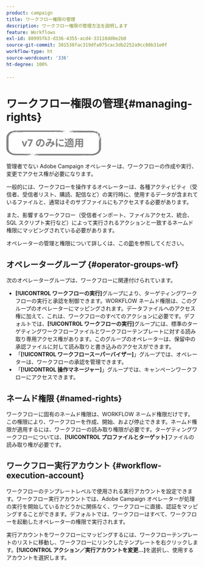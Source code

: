 ```yaml
---
product: campaign
title: ワークフロー権限の管理
description: ワークフロー権限の管理方法を説明します
feature: Workflows
exl-id: 88995fb3-d336-4355-acd4-33118dd0e2b0
source-git-commit: 381538fac319dfa075cac3db2252a9cc80b31e0f
workflow-type: ht
source-wordcount: '336'
ht-degree: 100%

---
```


# ワークフロー権限の管理{#managing-rights}

![](../../assets/v7-only.svg)

管理者でない Adobe Campaign オペレーターは、ワークフローの作成や実行、変更でアクセス権が必要になります。

一般的には、ワークフローを操作するオペレーターは、各種アクティビティ（受信者、受信者リスト、購読、配信など）の実行時に、使用するデータが含まれているファイルと、通常はそのサブファイルにもアクセスする必要があります。

また、影響するワークフロー（受信者インポート、ファイルアクセス、統合、SQL スクリプト実行など）によって実行されるアクションと一致するネームド権限にマッピングされている必要があります。

オペレーターの管理と権限について詳しくは、この[節](../../platform/using/access-management.md)を参照してください。

## オペレーターグループ {#operator-groups-wf}

次のオペレーターグループは、ワークフローに関連付けられています。

* **[!UICONTROL ワークフローの実行]**&#x200B;グループにより、ターゲティングワークフローの実行と承認を制御できます。WORKFLOW ネームド権限は、このグループのオペレーターにマッピングされます。データファイルへのアクセス権に加えて、これは、ワークフローのすべてのアクションに必要です。デフォルトでは、**[!UICONTROL ワークフローの実行]**&#x200B;グループには、標準のターゲティングワークフローファイルとワークフローテンプレートに対する読み取り専用アクセス権があります。このグループのオペレーターは、保留中の承認ファイルに対して読み取りと書き込みのアクセスができます。
* 「**[!UICONTROL ワークフロースーパーバイザー]**」グループでは、オペレーターは、ワークフローの承認を管理できます。
* 「**[!UICONTROL 操作マネージャー]**」グループでは、キャンペーンワークフローにアクセスできます。

## ネームド権限 {#named-rights}

ワークフローに固有のネームド権限は、WORKFLOW ネームド権限だけです。この権限により、ワークフローを作成、開始、および停止できます。ネームド権限が適用するには、ワークフローの読み取り権限が必要です。ターゲティングワークフローについては、**[!UICONTROL プロファイルとターゲット]**&#x200B;ファイルの読み取り権が必要です。

## ワークフロー実行アカウント {#workflow-execution-account}

ワークフローのテンプレートレベルで使用される実行アカウントを設定できます。ワークフロー実行アカウントでは、Adobe Campaign オペレーターが処理の実行を開始しているかどうかに関係なく、ワークフローに直接、認証をマッピングすることができます。デフォルトでは、ワークフローはすべて、ワークフローを起動したオペレーターの権限で実行されます。

実行アカウントをワークフローにマッピングするには、ワークフローテンプレートのリストに移動し、ワークフローにリンクしたテンプレートを右クリックします。**[!UICONTROL アクション／実行アカウントを変更...]**&#x200B;を選択し、使用するアカウントを選択します。
